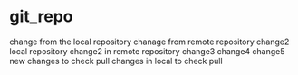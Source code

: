 # git_repo
change from the local repository
chanage from remote repository
change2 local repository
change2 in remote repository
change3
change4
change5
new changes to check pull
changes in local to check pull

